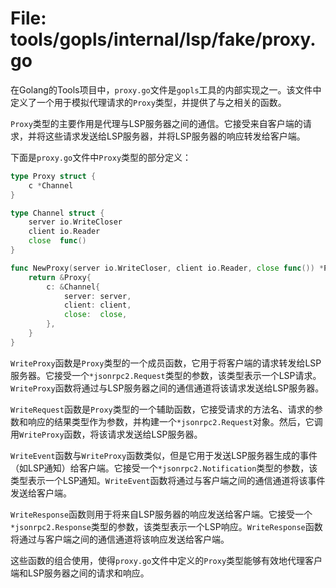 # File: tools/gopls/internal/lsp/fake/proxy.go

在Golang的Tools项目中，`proxy.go`文件是`gopls`工具的内部实现之一。该文件中定义了一个用于模拟代理请求的`Proxy`类型，并提供了与之相关的函数。

`Proxy`类型的主要作用是代理与LSP服务器之间的通信。它接受来自客户端的请求，并将这些请求发送给LSP服务器，并将LSP服务器的响应转发给客户端。

下面是`proxy.go`文件中`Proxy`类型的部分定义：

```go
type Proxy struct {
	c *Channel
}

type Channel struct {
	server io.WriteCloser
	client io.Reader
	close  func()
}

func NewProxy(server io.WriteCloser, client io.Reader, close func()) *Proxy {
	return &Proxy{
		c: &Channel{
			server: server,
			client: client,
			close:  close,
		},
	}
}
```

`WriteProxy`函数是`Proxy`类型的一个成员函数，它用于将客户端的请求转发给LSP服务器。它接受一个`*jsonrpc2.Request`类型的参数，该类型表示一个LSP请求。`WriteProxy`函数将通过与LSP服务器之间的通信通道将该请求发送给LSP服务器。

`WriteRequest`函数是`Proxy`类型的一个辅助函数，它接受请求的方法名、请求的参数和响应的结果类型作为参数，并构建一个`*jsonrpc2.Request`对象。然后，它调用`WriteProxy`函数，将该请求发送给LSP服务器。

`WriteEvent`函数与`WriteProxy`函数类似，但是它用于发送LSP服务器生成的事件（如LSP通知）给客户端。它接受一个`*jsonrpc2.Notification`类型的参数，该类型表示一个LSP通知。`WriteEvent`函数将通过与客户端之间的通信通道将该事件发送给客户端。

`WriteResponse`函数则用于将来自LSP服务器的响应发送给客户端。它接受一个`*jsonrpc2.Response`类型的参数，该类型表示一个LSP响应。`WriteResponse`函数将通过与客户端之间的通信通道将该响应发送给客户端。

这些函数的组合使用，使得`proxy.go`文件中定义的`Proxy`类型能够有效地代理客户端和LSP服务器之间的请求和响应。

